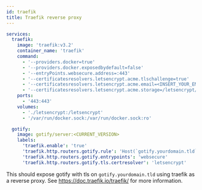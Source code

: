 ```yaml
---
id: traefik
title: Traefik reverse proxy
---
```


```yaml
services:
  traefik:
    image: 'traefik:v3.2'
    container_name: 'traefik'
    command:
      - '--providers.docker=true'
      - '--providers.docker.exposedbydefault=false'
      - '--entryPoints.websecure.address=:443'
      - '--certificatesresolvers.letsencrypt.acme.tlschallenge=true'
      - '--certificatesresolvers.letsencrypt.acme.email=<INSERT_YOUR_EMAIL>'
      - '--certificatesresolvers.letsencrypt.acme.storage=/letsencrypt/acme.json'
    ports:
      - '443:443'
    volumes:
      - './letsencrypt:/letsencrypt'
      - '/var/run/docker.sock:/var/run/docker.sock:ro'

  gotify:
    image: gotify/server:<CURRENT_VERSION>
    labels:
      'traefik.enable': 'true'
      'traefik.http.routers.gotify.rule': 'Host(`gotify.yourdomain.tld`)'
      'traefik.http.routers.gotify.entrypoints': 'websecure'
      'traefik.http.routers.gotify.tls.certresolver': 'letsencrypt'
```

This should expose gotify with tls on `gotify.yourdomain.tld` using traefik as
a reverse proxy. See https://doc.traefik.io/traefik/ for more information.
